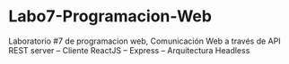 # Labo7-Programacion-Web
Laboratorio #7 de programacion web, Comunicación Web a través de API REST server – Cliente ReactJS – Express – Arquitectura Headless
